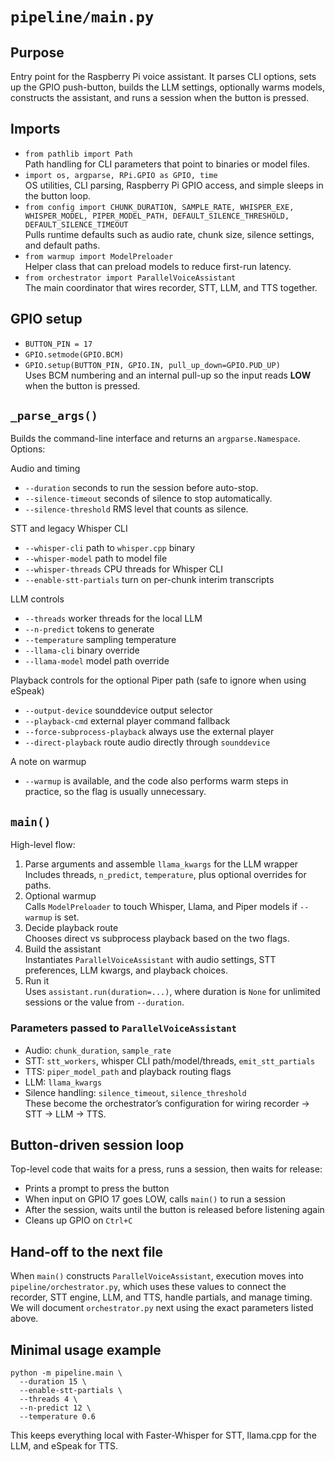 # `pipeline/main.py`

## Purpose
Entry point for the Raspberry Pi voice assistant. It parses CLI options, sets up the GPIO push-button, builds the LLM settings, optionally warms models, constructs the assistant, and runs a session when the button is pressed.

## Imports
- `from pathlib import Path`  
  Path handling for CLI parameters that point to binaries or model files.
- `import os, argparse, RPi.GPIO as GPIO, time`  
  OS utilities, CLI parsing, Raspberry Pi GPIO access, and simple sleeps in the button loop. 
- `from config import CHUNK_DURATION, SAMPLE_RATE, WHISPER_EXE, WHISPER_MODEL, PIPER_MODEL_PATH, DEFAULT_SILENCE_THRESHOLD, DEFAULT_SILENCE_TIMEOUT`  
  Pulls runtime defaults such as audio rate, chunk size, silence settings, and default paths. 
- `from warmup import ModelPreloader`  
  Helper class that can preload models to reduce first-run latency. 
- `from orchestrator import ParallelVoiceAssistant`  
  The main coordinator that wires recorder, STT, LLM, and TTS together.

## GPIO setup
- `BUTTON_PIN = 17`  
- `GPIO.setmode(GPIO.BCM)`  
- `GPIO.setup(BUTTON_PIN, GPIO.IN, pull_up_down=GPIO.PUD_UP)`  
Uses BCM numbering and an internal pull-up so the input reads **LOW** when the button is pressed. 


## `_parse_args()`
Builds the command-line interface and returns an `argparse.Namespace`. Options:

Audio and timing
- `--duration` seconds to run the session before auto-stop. 
- `--silence-timeout` seconds of silence to stop automatically.  
- `--silence-threshold` RMS level that counts as silence. 

STT and legacy Whisper CLI
- `--whisper-cli` path to `whisper.cpp` binary  
- `--whisper-model` path to model file  
- `--whisper-threads` CPU threads for Whisper CLI  
- `--enable-stt-partials` turn on per-chunk interim transcripts 

LLM controls
- `--threads` worker threads for the local LLM  
- `--n-predict` tokens to generate  
- `--temperature` sampling temperature  
- `--llama-cli` binary override  
- `--llama-model` model path override 

Playback controls for the optional Piper path (safe to ignore when using eSpeak)
- `--output-device` sounddevice output selector  
- `--playback-cmd` external player command fallback  
- `--force-subprocess-playback` always use the external player  
- `--direct-playback` route audio directly through `sounddevice` 

A note on warmup
- `--warmup` is available, and the code also performs warm steps in practice, so the flag is usually unnecessary. 

## `main()`
High-level flow:

1) Parse arguments and assemble `llama_kwargs` for the LLM wrapper  
   Includes threads, `n_predict`, `temperature`, plus optional overrides for paths.
2) Optional warmup  
   Calls `ModelPreloader` to touch Whisper, Llama, and Piper models if `--warmup` is set. 
3) Decide playback route  
   Chooses direct vs subprocess playback based on the two flags.  
4) Build the assistant  
   Instantiates `ParallelVoiceAssistant` with audio settings, STT preferences, LLM kwargs, and playback choices. 
5) Run it  
   Uses `assistant.run(duration=...)`, where duration is `None` for unlimited sessions or the value from `--duration`. 

### Parameters passed to `ParallelVoiceAssistant`
- Audio: `chunk_duration`, `sample_rate`  
- STT: `stt_workers`, whisper CLI path/model/threads, `emit_stt_partials`  
- TTS: `piper_model_path` and playback routing flags  
- LLM: `llama_kwargs`  
- Silence handling: `silence_timeout`, `silence_threshold`  
These become the orchestrator’s configuration for wiring recorder → STT → LLM → TTS. 

## Button-driven session loop
Top-level code that waits for a press, runs a session, then waits for release:

- Prints a prompt to press the button  
- When input on GPIO 17 goes LOW, calls `main()` to run a session  
- After the session, waits until the button is released before listening again  
- Cleans up GPIO on `Ctrl+C` 

## Hand-off to the next file
When `main()` constructs `ParallelVoiceAssistant`, execution moves into `pipeline/orchestrator.py`, which uses these values to connect the recorder, STT engine, LLM, and TTS, handle partials, and manage timing. We will document `orchestrator.py` next using the exact parameters listed above. 

## Minimal usage example

    python -m pipeline.main \
      --duration 15 \
      --enable-stt-partials \
      --threads 4 \
      --n-predict 12 \
      --temperature 0.6

This keeps everything local with Faster-Whisper for STT, llama.cpp for the LLM, and eSpeak for TTS.
